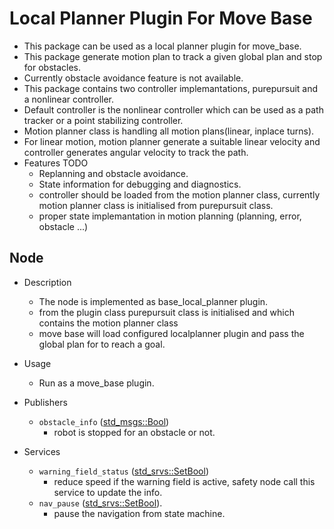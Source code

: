 # Local Planner Plugin For Move Base
* This package can be used as a local planner plugin for move_base.
* This package generate motion plan to track a given global plan and stop for obstacles.
* Currently obstacle avoidance feature is not available.
* This package contains two controller implemantations, purepursuit and a nonlinear controller.
* Default controller is the nonlinear controller which can be used as a path tracker or a point stabilizing controller.
* Motion planner class is handling all motion plans(linear, inplace turns).
* For linear motion, motion planner generate a suitable linear velocity and controller generates angular velocity to track the path.
* Features TODO
    * Replanning and obstacle avoidance.
    * State information for debugging and diagnostics.
    * controller should be loaded from the motion planner class, currently motion planner class is initialised from purepursuit class.
    * proper state implemantation in motion planning (planning, error, obstacle ...)

## Node
* Description 
    * The node is implemented as base_local_planner plugin.
    * from the plugin class purepursuit class is initialised and which contains the motion planner class
    * move base will load configured localplanner plugin and pass the global plan for to reach a goal.

* Usage 
    * Run as a move_base plugin.

* Publishers
    * `obstacle_info` ([std_msgs::Bool](https://docs.ros.org/en/api/std_msgs/html/msg/Bool.html))
        * robot is stopped for an obstacle or not.
* Services
    * `warning_field_status` ([std_srvs::SetBool](https://docs.ros.org/en/api/std_srvs/html/srv/SetBool.html))
        * reduce speed if the warning field is active, safety node call this service to update the info.
    * `nav_pause` ([std_srvs::SetBool](https://docs.ros.org/en/api/std_srvs/html/srv/SetBool.html)).
        * pause the navigation from state machine.
